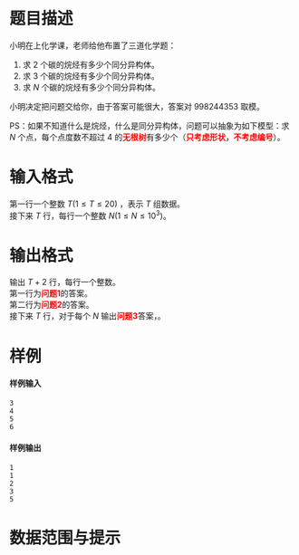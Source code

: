 
# 题目描述

小明在上化学课，老师给他布置了三道化学题：  

1. 求 $2$ 个碳的烷烃有多少个同分异构体。  
2. 求 $3$ 个碳的烷烃有多少个同分异构体。  
3. 求 $N$ 个碳的烷烃有多少个同分异构体。  

小明决定把问题交给你，由于答案可能很大，答案对 $998244353$ 取模。  

PS：如果不知道什么是烷烃，什么是同分异构体，问题可以抽象为如下模型：求 $N$ 个点，每个点度数不超过 $4$ 的<font color=#ff0000>**无根树**</font>有多少个（<font color=#ff0000>**只考虑形状，不考虑编号**</font>）。


# 输入格式

第一行一个整数 $T(1 \leq T \leq 20)$ ，表示 $T$ 组数据。  
接下来 $T$ 行，每行一个整数 $N(1 \leq N \leq 10^3)$。

# 输出格式

输出 $T+2$ 行，每行一个整数。  
第一行为<font color=#ff0000>**问题1**</font>的答案。  
第二行为<font color=#ff0000>**问题2**</font>的答案。  
接下来 $T$ 行，对于每个 $N$ 输出<font color=#ff0000>**问题3**</font>答案，。

# 样例

#### 样例输入

```plain
3
4
5
6
```

#### 样例输出

```plain
1
1
2
3
5
```

# 数据范围与提示



